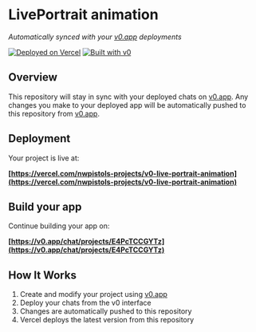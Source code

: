# LivePortrait animation

*Automatically synced with your [v0.app](https://v0.app) deployments*

[![Deployed on Vercel](https://img.shields.io/badge/Deployed%20on-Vercel-black?style=for-the-badge&logo=vercel)](https://vercel.com/nwpistols-projects/v0-live-portrait-animation)
[![Built with v0](https://img.shields.io/badge/Built%20with-v0.app-black?style=for-the-badge)](https://v0.app/chat/projects/E4PcTCCGYTz)

## Overview

This repository will stay in sync with your deployed chats on [v0.app](https://v0.app).
Any changes you make to your deployed app will be automatically pushed to this repository from [v0.app](https://v0.app).

## Deployment

Your project is live at:

**[https://vercel.com/nwpistols-projects/v0-live-portrait-animation](https://vercel.com/nwpistols-projects/v0-live-portrait-animation)**

## Build your app

Continue building your app on:

**[https://v0.app/chat/projects/E4PcTCCGYTz](https://v0.app/chat/projects/E4PcTCCGYTz)**

## How It Works

1. Create and modify your project using [v0.app](https://v0.app)
2. Deploy your chats from the v0 interface
3. Changes are automatically pushed to this repository
4. Vercel deploys the latest version from this repository